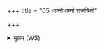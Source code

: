 +++
title = "05 धाम्नोधाम्नो राजन्नितो"

+++
<details><summary>मूलम् (WS)</summary>

धाम्नोधाम्नो राजन्नितो वरुण नो मुञ्च ।  
यदापो अघ्न्या इति वरुणेति यदूचिम ।  
ततो वरुण नो मुञ्च ॥ ५ ॥ तु. शौ.सं. ७.८३  
यो रुद्रो अग्नौ यो ऽप्स्वन्तर्य ओषधीर्वीरुध आविवेश ।  
य इमा विश्वा भुवनानि चाक्लृपे तस्मै रुद्राय नमो अस्त्वद्य॥ ६ ॥  
अपेह्यरिरस्यरिर्वा असि ।  
विषे विषमपृक्था अहिमेवाभ्यपेहि तं जहि ॥ ७ ॥
</details>
